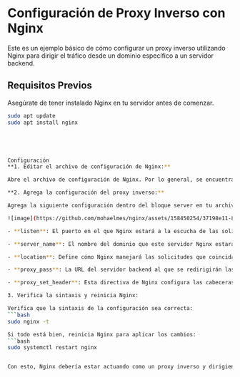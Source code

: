 # Configuración de Proxy Inverso con Nginx

Este es un ejemplo básico de cómo configurar un proxy inverso utilizando Nginx para dirigir el tráfico desde un dominio específico a un servidor backend.

## Requisitos Previos

Asegúrate de tener instalado Nginx en tu servidor antes de comenzar.

```bash
sudo apt update
sudo apt install nginx





Configuración
**1. Editar el archivo de configuración de Nginx:**

Abre el archivo de configuración de Nginx. Por lo general, se encuentra en /etc/nginx/nginx.conf o en /etc/nginx/sites-available/default.

**2. Agrega la configuración del proxy inverso:**

Agrega la siguiente configuración dentro del bloque server en tu archivo de configuración:

![image](https://github.com/mohaelmes/nginx/assets/158450254/37198e11-81ea-4e24-85d3-53ed82734019)

- **listen**: El puerto en el que Nginx estará a la escucha de las solicitudes entrantes. En este contexto, se utiliza el puerto 80 para el tráfico HTTP estándar. Puedes cambiar este puerto según tus necesidades o requerimientos de configuración.

- **server_name**: El nombre del dominio que este servidor Nginx estará manejando. Esto le indica a Nginx qué solicitudes de dominio debe manejar. Por ejemplo, si deseas dirigir el tráfico desde el dominio "example.com", establecerías `server_name example.com;`.

- **location**: Define cómo Nginx manejará las solicitudes que coincidan con la ubicación especificada en la URL. En este caso, se utiliza para especificar que todas las solicitudes bajo la raíz (`/`) serán redirigidas al servidor backend definido en `proxy_pass`.

- **proxy_pass**: La URL del servidor backend al que se redirigirán las solicitudes. En la configuración del proxy inverso, esta es la dirección del servidor al que deseas enviar las solicitudes recibidas por Nginx para su procesamiento adicional.

- **proxy_set_header**: Esta directiva de Nginx configura las cabeceras que se enviarán al servidor backend. Esto es importante para mantener la información correcta de la solicitud original, como la dirección IP del cliente (`X-Real-IP`), la dirección IP del proxy (`X-Forwarded-For`), entre otras.

3. Verifica la sintaxis y reinicia Nginx:

Verifica que la sintaxis de la configuración sea correcta:
```bash
sudo nginx -t

Si todo está bien, reinicia Nginx para aplicar los cambios:
```bash
sudo systemctl restart nginx


Con esto, Nginx debería estar actuando como un proxy inverso y dirigiendo todas las solicitudes entrantes desde example.com al servidor backend que se ejecuta en http://localhost:8000.
